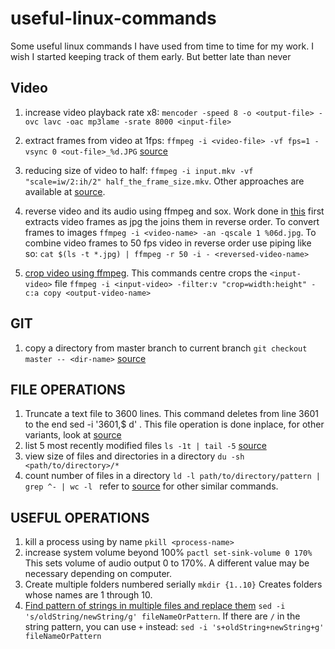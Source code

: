 # useful-linux-commands
Some useful linux commands I have used from time to time for my work. I wish I started keeping track of them early. But better late than never

## Video
1. increase video playback rate x8: ```mencoder -speed 8 -o <output-file> -ovc lavc -oac mp3lame -srate 8000 <input-file>```
1. extract frames from video at 1fps: ```ffmpeg -i <video-file> -vf fps=1 -vsync 0 <out-file>_%d.JPG``` [source](https://askubuntu.com/questions/1019356/how-can-l-use-ffmpeg-to-extract-frames-with-a-certain-fps-ans-scaling)
1.  reducing size of video to half: ```ffmpeg -i input.mkv -vf "scale=iw/2:ih/2" half_the_frame_size.mkv```. Other approaches are available at [source](https://unix.stackexchange.com/questions/28803/how-can-i-reduce-a-videos-size-with-ffmpeg).

1. reverse video and its audio using ffmpeg and sox. Work done in [this](https://nhs.io/reverse/) first extracts video frames as jpg the joins them in reverse order. To convert frames to images ```ffmpeg -i <video-name> -an -qscale 1 %06d.jpg```. To combine video frames to 50 fps video in reverse order use piping like so: ```cat $(ls -t *.jpg) | ffmpeg -r 50 -i - <reversed-video-name>```

1. [crop video using ffmpeg](https://askubuntu.com/questions/598324/convert-a-video-to-a-fixed-screen-size-by-cropping-and-resizing). This commands centre crops the ```<input-video>``` file ```ffmpeg -i <input-video> -filter:v "crop=width:height" -c:a copy <output-video-name>```

## GIT
1. copy a directory from master branch to current branch ```git checkout master -- <dir-name>``` [source](https://stackoverflow.com/questions/2668886/git-copy-all-files-in-a-directory-from-another-branch)

## FILE OPERATIONS
1. Truncate a text file to 3600 lines. This command deletes from line 3601 to the end sed -i '3601,$ d' <filename>. This file operation is done inplace, for other variants, look at [source](https://stackoverflow.com/questions/19017994/how-do-i-limit-or-truncate-text-file-by-number-of-lines)
1. list 5 most recently modified files ```ls -1t | tail -5``` [source](https://stackoverflow.com/questions/15691359/how-can-i-list-ls-the-5-last-modified-files-in-a-directory)
1. view size of files and directories in a directory ```du -sh <path/to/directory>/*```
1. count number of files in a directory ```ld -l path/to/directory/pattern | grep ^- | wc -l ``` refer to [source](https://askubuntu.com/questions/34099/find-number-of-files-in-folder-and-sub-folders) for other similar commands.
## USEFUL OPERATIONS
1. kill a process using by name ```pkill <process-name>```
1. increase system volume beyond 100% ```pactl set-sink-volume 0 170%``` This sets volume of audio output 0 to 170%. A different value may be necessary depending on computer.
1. Create multiple folders numbered serially ```mkdir {1..10}``` Creates folders whose names are 1 through 10. 
1. [Find pattern of strings in multiple files and replace them](https://www.cyberciti.biz/faq/how-to-use-sed-to-find-and-replace-text-in-files-in-linux-unix-shell/) ```sed -i 's/oldString/newString/g' fileNameOrPattern```. If there are ```/``` in the string pattern, you can use ```+``` instead: ```sed -i 's+oldString+newString+g' fileNameOrPattern```
